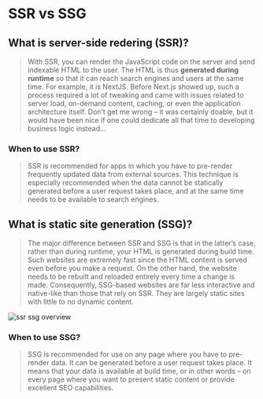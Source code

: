 # SSR vs SSG

## What is server-side redering (SSR)?

> With SSR, you can render the JavaScript code on the server and send indexable HTML to the user. The HTML is thus **generated during runtime** so that it can reach search engines and users at the same time.
> For example, it is NextJS. Before Next.js showed up, such a process required a lot of tweaking and came with issues related to server load, on-demand content, caching, or even the application architecture itself. Don’t get me wrong – it was certainly doable, but it would have been nice if one could dedicate all that time to developing business logic instead…

### When to use SSR?

> SSR is recommended for apps in which you have to pre-render frequently updated data from external sources. This technique is especially recommended when the data cannot be statically generated before a user request takes place, and at the same time needs to be available to search engines.

## What is static site generation (SSG)?

> The major difference between SSR and SSG is that in the latter’s case, rather than during runtime, your HTML is generated during build time. Such websites are extremely fast since the HTML content is served even before you make a request. On the other hand, the website needs to be rebuilt and reloaded entirely every time a change is made. Consequently, SSG-based websites are far less interactive and native-like than those that rely on SSR. They are largely static sites with little to no dynamic content.

![ssr ssg overview](https://tsh.io/wp-content/uploads/2022/03/ssr-ssg-overview.png)

### When to use SSG?

> SSG is recommended for use on any page where you have to pre-render data. It can be generated before a user request takes place. It means that your data is available at build time, or in other words – on every page where you want to present static content or provide excellent SEO capabilities.
